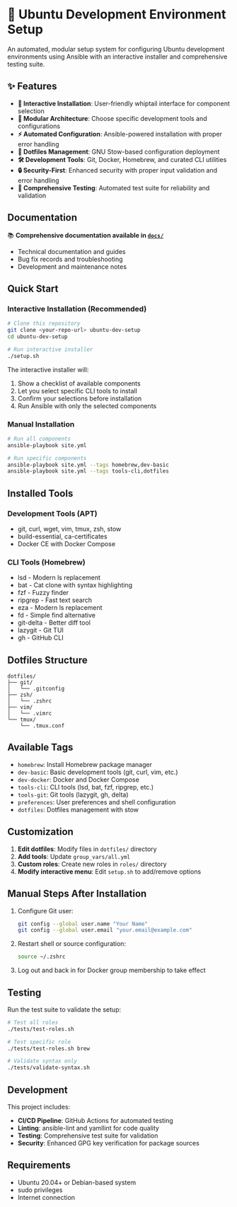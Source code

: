 # 🚀 Ubuntu Development Environment Setup

An automated, modular setup system for configuring Ubuntu development environments using Ansible with an interactive installer and comprehensive testing suite.

## ✨ Features

- **🎯 Interactive Installation**: User-friendly whiptail interface for component selection
- **🔧 Modular Architecture**: Choose specific development tools and configurations
- **⚡ Automated Configuration**: Ansible-powered installation with proper error handling
- **📁 Dotfiles Management**: GNU Stow-based configuration deployment
- **🛠️ Development Tools**: Git, Docker, Homebrew, and curated CLI utilities
- **🔒 Security-First**: Enhanced security with proper input validation and error handling
- **🧪 Comprehensive Testing**: Automated test suite for reliability and validation

## Documentation

📚 **Comprehensive documentation available in [`docs/`](docs/)**
- Technical documentation and guides
- Bug fix records and troubleshooting
- Development and maintenance notes

## Quick Start

### Interactive Installation (Recommended)

```bash
# Clone this repository
git clone <your-repo-url> ubuntu-dev-setup
cd ubuntu-dev-setup

# Run interactive installer
./setup.sh
```

The interactive installer will:
1. Show a checklist of available components
2. Let you select specific CLI tools to install
3. Confirm your selections before installation
4. Run Ansible with only the selected components

### Manual Installation

```bash
# Run all components
ansible-playbook site.yml

# Run specific components
ansible-playbook site.yml --tags homebrew,dev-basic
ansible-playbook site.yml --tags tools-cli,dotfiles
```

## Installed Tools

### Development Tools (APT)
- git, curl, wget, vim, tmux, zsh, stow
- build-essential, ca-certificates
- Docker CE with Docker Compose

### CLI Tools (Homebrew)
- lsd - Modern ls replacement
- bat - Cat clone with syntax highlighting
- fzf - Fuzzy finder
- ripgrep - Fast text search
- eza - Modern ls replacement
- fd - Simple find alternative
- git-delta - Better diff tool
- lazygit - Git TUI
- gh - GitHub CLI

## Dotfiles Structure

```
dotfiles/
├── git/
│   └── .gitconfig
├── zsh/
│   └── .zshrc
├── vim/
│   └── .vimrc
└── tmux/
    └── .tmux.conf
```

## Available Tags

- `homebrew`: Install Homebrew package manager
- `dev-basic`: Basic development tools (git, curl, vim, etc.)
- `dev-docker`: Docker and Docker Compose
- `tools-cli`: CLI tools (lsd, bat, fzf, ripgrep, etc.)
- `tools-git`: Git tools (lazygit, gh, delta)
- `preferences`: User preferences and shell configuration
- `dotfiles`: Dotfiles management with stow

## Customization

1. **Edit dotfiles**: Modify files in `dotfiles/` directory
2. **Add tools**: Update `group_vars/all.yml`
3. **Custom roles**: Create new roles in `roles/` directory
4. **Modify interactive menu**: Edit `setup.sh` to add/remove options

## Manual Steps After Installation

1. Configure Git user:
   ```bash
   git config --global user.name "Your Name"
   git config --global user.email "your.email@example.com"
   ```

2. Restart shell or source configuration:
   ```bash
   source ~/.zshrc
   ```

3. Log out and back in for Docker group membership to take effect

## Testing

Run the test suite to validate the setup:

```bash
# Test all roles
./tests/test-roles.sh

# Test specific role
./tests/test-roles.sh brew

# Validate syntax only
./tests/validate-syntax.sh
```

## Development

This project includes:

- **CI/CD Pipeline**: GitHub Actions for automated testing
- **Linting**: ansible-lint and yamllint for code quality
- **Testing**: Comprehensive test suite for validation
- **Security**: Enhanced GPG key verification for package sources

## Requirements

- Ubuntu 20.04+ or Debian-based system
- sudo privileges
- Internet connection